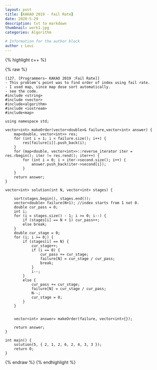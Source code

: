 ```yaml
---
layout: post
title: [KAKAO 2019 - Fail Rate]
date: 2020-5-29
description: txt to markdown
thumbnail: work1.jpg
categories: Algorithm

# Information for the author block
author : Loui
---
```


{% highlight c++ %}

{% raw %}

	﻿[127. [Programmers– KAKAO 2019 :Fail Rate]]
	- This problem’s point was to find order of index using fail rate.
	- I used map, since map dose sort automatically.
	- see the code.
	#include <string>
	#include <vector>
	#include<algorithm>
	#include <iostream>
	#include<map>
	
	using namespace std;
	
	vector<int> makeOrder(vector<double>& failure,vector<int> answer) {
		map<double, vector<int>> res;
		for (int i = 1; i < failure.size(); i++) {
			res[failure[i]].push_back(i);
		}
		for (map<double, vector<int>>::reverse_iterator iter = res.rbegin(); iter != res.rend(); iter++) {
			for (int i = 0; i < iter->second.size(); i++) {
				answer.push_back(iter->second[i]);
			}
		}
		return answer;
	}
	
	vector<int> solution(int N, vector<int> stages) {
		
		sort(stages.begin(), stages.end());
		vector<double> failure(N+1); //index starts from 1 not 0.
		double cur_pass = 0;
		int i;
		for (i = stages.size() - 1; i >= 0; i--) {
			if (stages[i] == N + 1) cur_pass++;
			else break;
		}
		double cur_stage = 0;
		for (i; i >= 0;) {
			if (stages[i] == N) {
				cur_stage++;
				if (i == 0) {
					cur_pass += cur_stage;
					failure[N] = cur_stage / cur_pass;
					break;
				}
				i--;
			}
			else {
				cur_pass += cur_stage;
				failure[N] = cur_stage / cur_pass;
				N--;
				cur_stage = 0;
			}
		}
	
	
		vector<int> answer= makeOrder(failure, vector<int>{});
		
		return answer;
	}
	
	int main() {
		solution(5, { 2, 1, 2, 6, 2, 4, 3, 3 });
		return 0;
	}
	
{% endraw %}
{% endhighlight %}

